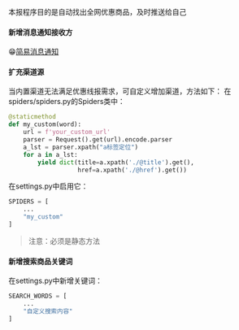 本报程序目的是自动找出全网优惠商品，及时推送给自己
#### 新增消息通知接收方
:grin:[简易消息通知](https://github.com/mic1on/simple-notify)
#### 扩充渠道源

当内置渠道无法满足优惠线报需求，可自定义增加渠道，方法如下：
在spiders/spiders.py的Spiders类中：
```python
@staticmethod
def my_custom(word):
    url = f'your_custom_url'
    parser = Request().get(url).encode.parser
    a_lst = parser.xpath("a标签定位")
    for a in a_lst:
        yield dict(title=a.xpath('./@title').get(),
                   href=a.xpath('./@href').get())
```
在settings.py中启用它：
```python
SPIDERS = [
    ...
    "my_custom"
]
```
> 注意：必须是静态方法

#### 新增搜索商品关键词
在settings.py中新增关键词：
```python
SEARCH_WORDS = [
    ...
    "自定义搜索内容"
]
```